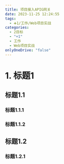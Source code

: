 ```yaml
---
title: 项目接入APIG网关
date: 2023-11-25 12:24:55
tags:
  - ➕1/工作/Web项目实战
categories:
  - 2目标
  - "+1"
  - 工作
  - Web项目实战
onlyOneDrive: "false"
---
```

# 1. 标题1
## 标题1.1
### 标题1.1.1
### 标题1.1.2
## 标题1.2
### 标题1.2.1